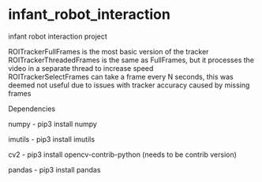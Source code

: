 # infant_robot_interaction
infant robot interaction project

ROITrackerFullFrames is the most basic version of the tracker  
ROITrackerThreadedFrames is the same as FullFrames, but it processes the video in a separate thread to increase speed  
ROITrackerSelectFrames can take a frame every N seconds, this was deemed not useful due to issues with tracker accuracy caused by missing frames 

Dependencies

numpy - pip3 install numpy

imutils - pip3 install imutils

cv2 - pip3 install opencv-contrib-python (needs to be contrib version)

pandas - pip3 install pandas
